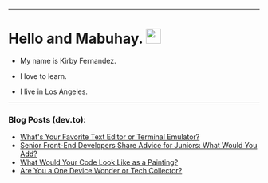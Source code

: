 
<img src="https://komarev.com/ghpvc/?username=kirbygit&style=flat-square&color=blue" alt=""/>

---
<h1>
  Hello and Mabuhay.
  <img src="https://media.giphy.com/media/hvRJCLFzcasrR4ia7z/giphy.gif" width="30px"/>
</h1>

- My name is Kirby Fernandez.

- I love to learn.

- I live in Los Angeles.

---

### Blog Posts (dev.to):
<!-- BLOG-POST-LIST:START -->
- [What&#39;s Your Favorite Text Editor or Terminal Emulator?](https://dev.to/codenewbieteam/whats-your-favorite-text-editor-or-terminal-emulator-h91)
- [Senior Front-End Developers Share Advice for Juniors: What Would You Add?](https://dev.to/codenewbieteam/senior-front-end-developers-share-advice-for-juniors-what-would-you-add-4bd8)
- [What Would Your Code Look Like as a Painting?](https://dev.to/codenewbieteam/what-would-your-code-look-like-as-a-painting-5af2)
- [Are You a One Device Wonder or Tech Collector?](https://dev.to/codenewbieteam/are-you-a-one-device-wonder-or-tech-collector-4n9j)
<!-- BLOG-POST-LIST:END -->
